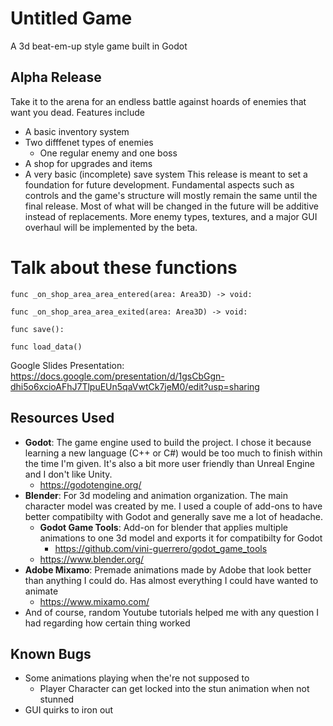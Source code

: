 # Untitled Game
A 3d beat-em-up style game built in Godot

## Alpha Release
Take it to the arena for an endless battle against hoards of enemies that want you dead.
Features include
- A basic inventory system
- Two difffenet types of enemies
  - One regular enemy and one boss
- A shop for upgrades and items
- A very basic (incomplete) save system
This release is meant to set a foundation for future development. Fundamental aspects such as controls and the game's structure will mostly remain the same until the final release. Most of what will be changed in the future will be additive instead of replacements. More enemy types, textures, and a major GUI overhaul will be implemented by the beta.

# Talk about these functions
```
func _on_shop_area_area_entered(area: Area3D) -> void:
```
```
func _on_shop_area_area_exited(area: Area3D) -> void:
```
```
func save():
```
```
func load_data()
```
Google Slides Presentation: https://docs.google.com/presentation/d/1gsCbGgn-dhi5o6xcioAFhJ7TlpuEUn5qaVwtCk7jeM0/edit?usp=sharing

## Resources Used
- **Godot**: The game engine used to build the project. I chose it because learning a new language (C++ or C#) would be too much to finish within the time I'm given. It's also a bit more user friendly than Unreal Engine and I don't like Unity.
  - https://godotengine.org/
- **Blender**: For 3d modeling and animation organization. The main character model was created by me. I used a couple of add-ons to have better compatibilty with Godot and generally save me a lot of headache.
  - **Godot Game Tools**: Add-on for blender that applies multiple animations to one 3d model and exports it for compatibilty for Godot
    - https://github.com/vini-guerrero/godot_game_tools
  - https://www.blender.org/
- **Adobe Mixamo**: Premade animations made by Adobe that look better than anything I could do. Has almost everything I could have wanted to animate
  -  https://www.mixamo.com/
- And of course, random Youtube tutorials helped me with any question I had regarding how certain thing worked 

## Known Bugs
- Some animations playing when the're not supposed to
  - Player Character can get locked into the stun animation when not stunned
- GUI quirks to iron out
